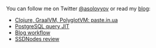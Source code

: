 You can follow me on
Twitter [@asolovyov](https://twitter.com/asolovyov)
or read my [blog](https://solovyov.net/):
- [Clojure, GraalVM, PolyglotVM: paste.in.ua](https://solovyov.net/blog/2020/clojure-graalvm-polyglotvm-paste-in-ua/)
- [PostgreSQL query JIT](https://solovyov.net/blog/2020/postgresql-query-jit/)
- [Blog workflow](https://solovyov.net/blog/2020/blog-workflow/)
- [SSDNodes review](https://solovyov.net/blog/2020/ssdnodes-review/)
